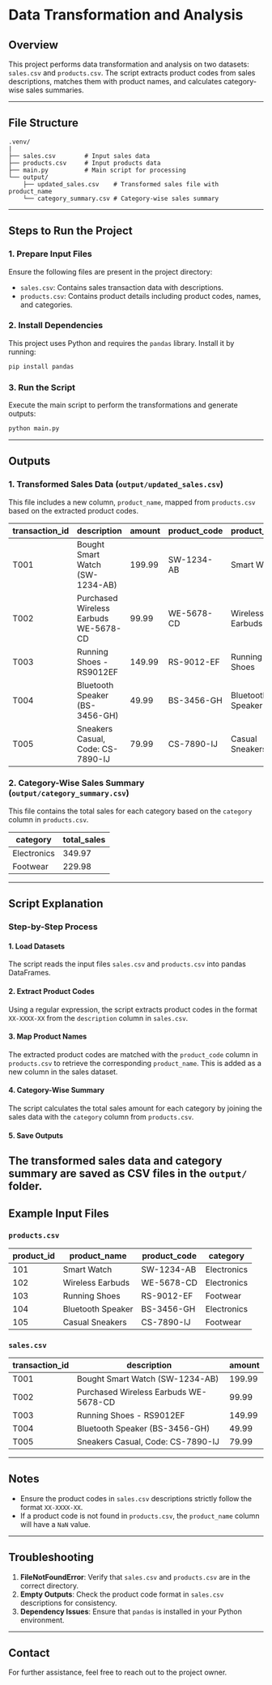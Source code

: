 # Data Transformation and Analysis

## Overview
This project performs data transformation and analysis on two datasets: `sales.csv` and `products.csv`. The script extracts product codes from sales descriptions, matches them with product names, and calculates category-wise sales summaries.

---

## File Structure

```
.venv/
|
├── sales.csv        # Input sales data
├── products.csv     # Input products data
├── main.py          # Main script for processing
└── output/
    ├── updated_sales.csv    # Transformed sales file with product_name
    └── category_summary.csv # Category-wise sales summary
```

---

## Steps to Run the Project

### 1. Prepare Input Files
Ensure the following files are present in the project directory:
- `sales.csv`: Contains sales transaction data with descriptions.
- `products.csv`: Contains product details including product codes, names, and categories.

### 2. Install Dependencies
This project uses Python and requires the `pandas` library. Install it by running:
```bash
pip install pandas
```

### 3. Run the Script
Execute the main script to perform the transformations and generate outputs:
```bash
python main.py
```

---

## Outputs

### 1. Transformed Sales Data (`output/updated_sales.csv`)
This file includes a new column, `product_name`, mapped from `products.csv` based on the extracted product codes.

| transaction_id | description                                 | amount | product_code | product_name       |
|----------------|---------------------------------------------|--------|--------------|--------------------|
| T001           | Bought Smart Watch (SW-1234-AB)            | 199.99 | SW-1234-AB   | Smart Watch        |
| T002           | Purchased Wireless Earbuds WE-5678-CD      | 99.99  | WE-5678-CD   | Wireless Earbuds   |
| T003           | Running Shoes - RS9012EF                  | 149.99 | RS-9012-EF   | Running Shoes      |
| T004           | Bluetooth Speaker (BS-3456-GH)            | 49.99  | BS-3456-GH   | Bluetooth Speaker  |
| T005           | Sneakers Casual, Code: CS-7890-IJ          | 79.99  | CS-7890-IJ   | Casual Sneakers    |

### 2. Category-Wise Sales Summary (`output/category_summary.csv`)
This file contains the total sales for each category based on the `category` column in `products.csv`.

| category    | total_sales |
|-------------|-------------|
| Electronics | 349.97      |
| Footwear    | 229.98      |

---
## Script Explanation
### Step-by-Step Process
#### 1. Load Datasets
The script reads the input files `sales.csv` and `products.csv` into pandas DataFrames.
#### 2. Extract Product Codes
Using a regular expression, the script extracts product codes in the format `XX-XXXX-XX` from the `description` column in `sales.csv`.
#### 3. Map Product Names
The extracted product codes are matched with the `product_code` column in `products.csv` to retrieve the corresponding `product_name`. This is added as a new column in the sales dataset.
#### 4. Category-Wise Summary
The script calculates the total sales amount for each category by joining the sales data with the `category` column from `products.csv`.
#### 5. Save Outputs
The transformed sales data and category summary are saved as CSV files in the `output/` folder.
---
## Example Input Files
### `products.csv`
| product_id | product_name       | product_code | category    |
|------------|--------------------|--------------|-------------|
| 101        | Smart Watch        | SW-1234-AB   | Electronics |
| 102        | Wireless Earbuds  | WE-5678-CD   | Electronics |
| 103        | Running Shoes     | RS-9012-EF   | Footwear    |
| 104        | Bluetooth Speaker | BS-3456-GH   | Electronics |
| 105        | Casual Sneakers   | CS-7890-IJ   | Footwear    |
### `sales.csv`
| transaction_id | description                                 | amount |
|----------------|---------------------------------------------|--------|
| T001           | Bought Smart Watch (SW-1234-AB)            | 199.99 |
| T002           | Purchased Wireless Earbuds WE-5678-CD      | 99.99  |
| T003           | Running Shoes - RS9012EF                  | 149.99 |
| T004           | Bluetooth Speaker (BS-3456-GH)            | 49.99  |
| T005           | Sneakers Casual, Code: CS-7890-IJ          | 79.99  |

---
## Notes
- Ensure the product codes in `sales.csv` descriptions strictly follow the format `XX-XXXX-XX`.
- If a product code is not found in `products.csv`, the `product_name` column will have a `NaN` value.
---

## Troubleshooting

1. **FileNotFoundError**: Verify that `sales.csv` and `products.csv` are in the correct directory.
2. **Empty Outputs**: Check the product code format in `sales.csv` descriptions for consistency.
3. **Dependency Issues**: Ensure that `pandas` is installed in your Python environment.
---
## Contact
For further assistance, feel free to reach out to the project owner.
